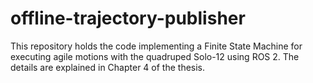 # offline-trajectory-publisher
This repository holds the code implementing a Finite State Machine for executing agile motions with the quadruped Solo-12 using ROS 2. The details are explained in Chapter 4 of the thesis.
